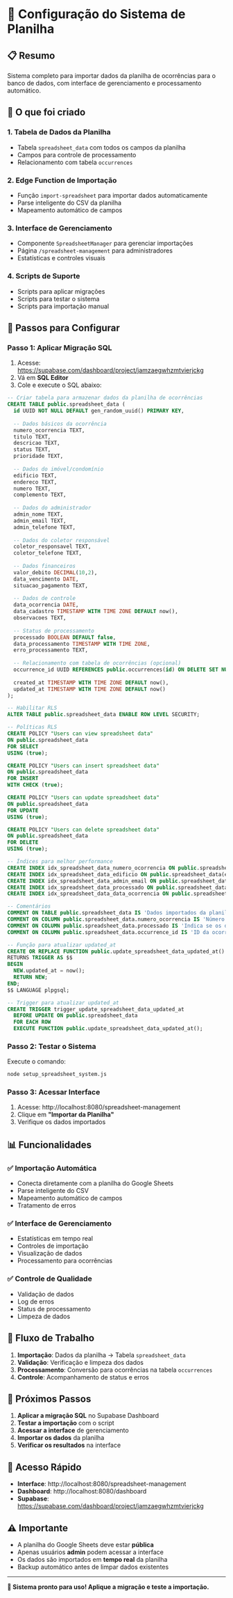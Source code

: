 # 🚀 Configuração do Sistema de Planilha

## 📋 Resumo
Sistema completo para importar dados da planilha de ocorrências para o banco de dados, com interface de gerenciamento e processamento automático.

## 🎯 O que foi criado

### 1. **Tabela de Dados da Planilha**
- Tabela `spreadsheet_data` com todos os campos da planilha
- Campos para controle de processamento
- Relacionamento com tabela `occurrences`

### 2. **Edge Function de Importação**
- Função `import-spreadsheet` para importar dados automaticamente
- Parse inteligente do CSV da planilha
- Mapeamento automático de campos

### 3. **Interface de Gerenciamento**
- Componente `SpreadsheetManager` para gerenciar importações
- Página `/spreadsheet-management` para administradores
- Estatísticas e controles visuais

### 4. **Scripts de Suporte**
- Scripts para aplicar migrações
- Scripts para testar o sistema
- Scripts para importação manual

## 🔧 Passos para Configurar

### Passo 1: Aplicar Migração SQL
1. Acesse: https://supabase.com/dashboard/project/jamzaegwhzmtvierjckg
2. Vá em **SQL Editor**
3. Cole e execute o SQL abaixo:

```sql
-- Criar tabela para armazenar dados da planilha de ocorrências
CREATE TABLE public.spreadsheet_data (
  id UUID NOT NULL DEFAULT gen_random_uuid() PRIMARY KEY,
  
  -- Dados básicos da ocorrência
  numero_ocorrencia TEXT,
  titulo TEXT,
  descricao TEXT,
  status TEXT,
  prioridade TEXT,
  
  -- Dados do imóvel/condomínio
  edificio TEXT,
  endereco TEXT,
  numero TEXT,
  complemento TEXT,
  
  -- Dados do administrador
  admin_nome TEXT,
  admin_email TEXT,
  admin_telefone TEXT,
  
  -- Dados do coletor responsável
  coletor_responsavel TEXT,
  coletor_telefone TEXT,
  
  -- Dados financeiros
  valor_debito DECIMAL(10,2),
  data_vencimento DATE,
  situacao_pagamento TEXT,
  
  -- Dados de controle
  data_ocorrencia DATE,
  data_cadastro TIMESTAMP WITH TIME ZONE DEFAULT now(),
  observacoes TEXT,
  
  -- Status de processamento
  processado BOOLEAN DEFAULT false,
  data_processamento TIMESTAMP WITH TIME ZONE,
  erro_processamento TEXT,
  
  -- Relacionamento com tabela de ocorrências (opcional)
  occurrence_id UUID REFERENCES public.occurrences(id) ON DELETE SET NULL,
  
  created_at TIMESTAMP WITH TIME ZONE DEFAULT now(),
  updated_at TIMESTAMP WITH TIME ZONE DEFAULT now()
);

-- Habilitar RLS
ALTER TABLE public.spreadsheet_data ENABLE ROW LEVEL SECURITY;

-- Políticas RLS
CREATE POLICY "Users can view spreadsheet data" 
ON public.spreadsheet_data 
FOR SELECT 
USING (true);

CREATE POLICY "Users can insert spreadsheet data" 
ON public.spreadsheet_data 
FOR INSERT 
WITH CHECK (true);

CREATE POLICY "Users can update spreadsheet data" 
ON public.spreadsheet_data 
FOR UPDATE 
USING (true);

CREATE POLICY "Users can delete spreadsheet data" 
ON public.spreadsheet_data 
FOR DELETE 
USING (true);

-- Índices para melhor performance
CREATE INDEX idx_spreadsheet_data_numero_ocorrencia ON public.spreadsheet_data(numero_ocorrencia);
CREATE INDEX idx_spreadsheet_data_edificio ON public.spreadsheet_data(edificio);
CREATE INDEX idx_spreadsheet_data_admin_email ON public.spreadsheet_data(admin_email);
CREATE INDEX idx_spreadsheet_data_processado ON public.spreadsheet_data(processado);
CREATE INDEX idx_spreadsheet_data_data_ocorrencia ON public.spreadsheet_data(data_ocorrencia);

-- Comentários
COMMENT ON TABLE public.spreadsheet_data IS 'Dados importados da planilha de ocorrências';
COMMENT ON COLUMN public.spreadsheet_data.numero_ocorrencia IS 'Número da ocorrência na planilha';
COMMENT ON COLUMN public.spreadsheet_data.processado IS 'Indica se os dados foram processados e importados para a tabela occurrences';
COMMENT ON COLUMN public.spreadsheet_data.occurrence_id IS 'ID da ocorrência criada a partir destes dados';

-- Função para atualizar updated_at
CREATE OR REPLACE FUNCTION public.update_spreadsheet_data_updated_at()
RETURNS TRIGGER AS $$
BEGIN
  NEW.updated_at = now();
  RETURN NEW;
END;
$$ LANGUAGE plpgsql;

-- Trigger para atualizar updated_at
CREATE TRIGGER trigger_update_spreadsheet_data_updated_at
  BEFORE UPDATE ON public.spreadsheet_data
  FOR EACH ROW
  EXECUTE FUNCTION public.update_spreadsheet_data_updated_at();
```

### Passo 2: Testar o Sistema
Execute o comando:
```bash
node setup_spreadsheet_system.js
```

### Passo 3: Acessar Interface
1. Acesse: http://localhost:8080/spreadsheet-management
2. Clique em **"Importar da Planilha"**
3. Verifique os dados importados

## 📊 Funcionalidades

### ✅ Importação Automática
- Conecta diretamente com a planilha do Google Sheets
- Parse inteligente do CSV
- Mapeamento automático de campos
- Tratamento de erros

### ✅ Interface de Gerenciamento
- Estatísticas em tempo real
- Controles de importação
- Visualização de dados
- Processamento para ocorrências

### ✅ Controle de Qualidade
- Validação de dados
- Log de erros
- Status de processamento
- Limpeza de dados

## 🔄 Fluxo de Trabalho

1. **Importação**: Dados da planilha → Tabela `spreadsheet_data`
2. **Validação**: Verificação e limpeza dos dados
3. **Processamento**: Conversão para ocorrências na tabela `occurrences`
4. **Controle**: Acompanhamento de status e erros

## 🎯 Próximos Passos

1. **Aplicar a migração SQL** no Supabase Dashboard
2. **Testar a importação** com o script
3. **Acessar a interface** de gerenciamento
4. **Importar os dados** da planilha
5. **Verificar os resultados** na interface

## 📱 Acesso Rápido

- **Interface**: http://localhost:8080/spreadsheet-management
- **Dashboard**: http://localhost:8080/dashboard
- **Supabase**: https://supabase.com/dashboard/project/jamzaegwhzmtvierjckg

## ⚠️ Importante

- A planilha do Google Sheets deve estar **pública**
- Apenas usuários **admin** podem acessar a interface
- Os dados são importados em **tempo real** da planilha
- Backup automático antes de limpar dados existentes

---

**🎉 Sistema pronto para uso! Aplique a migração e teste a importação.**




